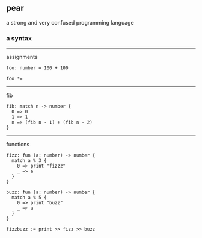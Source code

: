 ## pear
a strong and very confused programming language

### a syntax

---

assignments
```
foo: number = 100 + 100

foo *=
```

---

fib
```
fib: match n -> number {
  0 => 0
  1 => 1
  n => (fib n - 1) + (fib n - 2)
}
```

---

functions
```
fizz: fun (a: number) -> number {
  match a % 3 {
    0 => print "fizzz"
    _ => a
  }
}

buzz: fun (a: number) -> number {
  match a % 5 {
    0 => print "buzz"
    _ => a
  }
}

fizzbuzz := print >> fizz >> buzz
```
